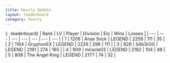 ```yaml
---
title: Hourly Update
layout: leaderboard
category: hourly
---
```


{: .leaderboard}
| Rank | LV | Player | Division | Elo | Wins | Losses |
| --- | --- | --- | --- | --- | --- | --- |
| <span data-change="0">1</span> | 1209 | <span title="ID: 203132">Anas Sock</span> | LEGEND | <span data-change="0">2259</span> | <span data-change="0">111</span> | <span data-change="0">35</span> |
| <span data-change="0">2</span> | 1164 | <span title="ID: 315148">GryphonEX</span> | LEGEND | <span data-change="7">2226</span> | <span data-change="2">296</span> | <span data-change="0">111</span> |
| <span data-change="1">3</span> | 826 | <span title="ID: 166888">S4b3rGG</span> | LEGEND | <span data-change="9">2191</span> | <span data-change="1">274</span> | <span data-change="0">165</span> |
| <span data-change="-1">4</span> | 909 | <span title="ID: 416373">miracle03</span> | LEGEND | <span data-change="0">2182</span> | <span data-change="0">104</span> | <span data-change="0">48</span> |
| <span data-change="0">5</span> | 808 | <span title="ID: 547162">The Angel King</span> | LEGEND | <span data-change="0">2177</span> | <span data-change="0">74</span> | <span data-change="0">32</span> |